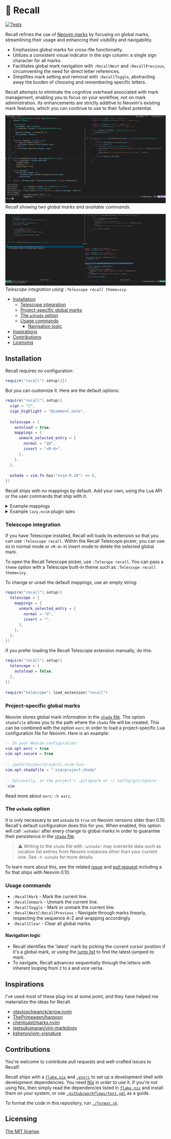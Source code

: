 # 🔖 Recall

[![Tests](https://github.com/fnune/recall.nvim/actions/workflows/test.yml/badge.svg)](https://github.com/fnune/recall.nvim/actions/workflows/test.yml)

Recall refines the use of [Neovim marks][marks] by focusing on global marks,
streamlining their usage and enhancing their visibility and navigability.

- Emphasizes global marks for cross-file functionality.
- Utilizes a consistent visual indicator in the sign column: a single sign
  character for all marks.
- Facilitates global mark navigation with `:RecallNext` and `:RecallPrevious`,
  circumventing the need for direct letter references.
- Simplifies mark setting and removal with `:RecallToggle`, abstracting away
  the burden of choosing and remembering specific letters.

Recall attempts to eliminate the cognitive overhead associated with mark
management, enabling you to focus on your workflow, not on mark administration.
Its enhancements are strictly additive to Neovim's existing mark features,
which you can continue to use to their fullest potential.

![recall](./recall.png)
_Recall showing two global marks and available commands._

![recall telescope](./recall-telescope.png)
_Telescope integration using `:Telescope recall theme=ivy`._

[marks]: https://neovim.io/doc/user/motion.html#mark-motions

<!-- vim-markdown-toc GFM -->

- [Installation](#installation)
  - [Telescope integration](#telescope-integration)
  - [Project-specific global marks](#project-specific-global-marks)
  - [The `wshada` option](#the-wshada-option)
  - [Usage commands](#usage-commands)
    - [Navigation logic](#navigation-logic)
- [Inspirations](#inspirations)
- [Contributions](#contributions)
- [Licensing](#licensing)

<!-- vim-markdown-toc -->

## Installation

Recall requires no configuration:

```lua
require("recall").setup({})
```

But you can customize it. Here are the default options:

```lua
require("recall").setup({
  sign = "",
  sign_highlight = "@comment.note",

  telescope = {
    autoload = true,
    mappings = {
      unmark_selected_entry = {
        normal = "dd",
        insert = "<M-d>",
      },
    },
  },

  wshada = vim.fn.has("nvim-0.10") == 0,
})
```

Recall ships with no mappings by default. Add your own, using the Lua API or
the user commands that ship with it.

<details>
<summary>Example mappings</summary>

```lua
-- Using commands:
vim.keymap.set("n", "<leader>mm", ":RecallToggle<CR>", { noremap = true, silent = true })
vim.keymap.set("n", "<leader>mn", ":RecallNext<CR>", { noremap = true, silent = true })
vim.keymap.set("n", "<leader>mp", ":RecallPrevious<CR>", { noremap = true, silent = true })
vim.keymap.set("n", "<leader>mc", ":RecallClear<CR>", { noremap = true, silent = true })
vim.keymap.set("n", "<leader>ml", ":Telescope recall<CR>", { noremap = true, silent = true })

-- Using the Lua API:
local recall = require("recall")

vim.keymap.set("n", "<leader>mm", recall.toggle, { noremap = true, silent = true })
vim.keymap.set("n", "<leader>mn", recall.goto_next, { noremap = true, silent = true })
vim.keymap.set("n", "<leader>mp", recall.goto_prev, { noremap = true, silent = true })
vim.keymap.set("n", "<leader>mc", recall.clear, { noremap = true, silent = true })
vim.keymap.set("n", "<leader>ml", ":Telescope recall<CR>", { noremap = true, silent = true })
```

</details>

<details>
<summary>Example <code>lazy.nvim</code> plugin spec</summary>

```lua
{
  "fnune/recall.nvim",
  version = "*",
  config = function()
    local recall = require("recall")

    recall.setup({})

    vim.keymap.set("n", "<leader>mm", recall.toggle, { noremap = true, silent = true })
    vim.keymap.set("n", "<leader>mn", recall.goto_next, { noremap = true, silent = true })
    vim.keymap.set("n", "<leader>mp", recall.goto_prev, { noremap = true, silent = true })
    vim.keymap.set("n", "<leader>mc", recall.clear, { noremap = true, silent = true })
    vim.keymap.set("n", "<leader>ml", ":Telescope recall<CR>", { noremap = true, silent = true })
  end
}
```

</details>

### Telescope integration

If you have Telescope installed, Recall will loads its extension so that you
can use `:Telescope recall`. Within the Recall Telescope picker, you can use
`dd` in normal mode or `<M-d>` in insert mode to delete the selected global
mark.

To open the Recall Telescope picker, use `:Telecope recall`. You can pass a
`theme` option with a Telescope built-in theme such as `:Telescope recall
theme=ivy`.

To change or unset the default mappings, use an empty string:

```lua
require("recall").setup({
  telescope = {
    mappings = {
      unmark_selected_entry = {
        normal = "d",
        insert = "",
      },
    },
  },
})
```

If you prefer loading the Recall Telescope extension manually, do this:

```lua
require("recall").setup({
  telescope = {
    autoload = false,
  },
})

require("telescope").load_extension("recall")
```

### Project-specific global marks

Neovim stores global mark information in the [`shada` file][shada-docs]. The
option `shadafile` allows you to the path where the `shada` file will be
created. This can be combined with the option `exrc` in order to load a
project-specific Lua configuration file for Neovim. Here is an example:

```lua
-- In your Neovim configuration:
vim.opt.exrc = true
vim.opt.secure = true

-- /path/to/your/project/.nvim.lua:
vim.opt.shadafile = ".vim/project.shada"

-- Optionally, in the project's .gitignore or ~/.config/git/ignore:
.vim
```

Read more about `exrc`: `:h exrc`.

[shada-docs]: https://neovim.io/doc/user/starting.html#shada

### The `wshada` option

It is only necessary to set `wshada` to `true` on Neovim versions older than
0.10. Recall's default configuration does this for you. When enabled, this
option will call `:wshada!` after every change to global marks in order to
guarantee their persistence in the [`shada` file][shada-docs].

> ⚠️ Writing to the `shada` file with `:wshada!` may overwrite data such as
> location list entries from Neovim instances other than your current one. See
> `:h wshada` for more details.

To learn more about this, see the related [issue][shada-issue] and [pull
request][shada-pr] including a fix that ships with Neovim 0.10.

[shada-docs]: https://neovim.io/doc/user/starting.html#shada
[shada-issue]: https://github.com/neovim/neovim/issues/4295
[shada-pr]: https://github.com/neovim/neovim/pull/24936

### Usage commands

- `:RecallMark` - Mark the current line.
- `:RecallUnmark` - Unmark the current line.
- `:RecallToggle` - Mark or unmark the current line.
- `:RecallNext`/`:RecallPrevious` - Navigate through marks linearly, respecting
  the sequence A-Z and wrapping accordingly.
- `:RecallClear` - Clear all global marks.

#### Navigation logic

- Recall identifies the 'latest' mark by picking the current cursor position if
  it's a global mark, or using the [jump list][jumplist] to find the
  latest-jumped-to mark.
- To navigate, Recall advances sequentially through the letters with inherent
  looping from `Z` to `A` and vice versa.

[jumplist]: https://neovim.io/doc/user/motion.html#jump-motions

## Inspirations

I've used most of these plug-ins at some point, and they have helped me
materialize the ideas for Recall.

- [otavioschwanck/arrow.nvim](https://github.com/otavioschwanck/arrow.nvim)
- [ThePrimeagen/harpoon](https://github.com/ThePrimeagen/harpoon)
- [chentoast/marks.nvim](https://github.com/chentoast/marks.nvim)
- [jeetsukumaran/vim-markology](https://github.com/jeetsukumaran/vim-markology)
- [kshenoy/vim-signature](https://github.com/kshenoy/vim-signature)

## Contributions

You're welcome to contribute pull requests and well-crafted issues to Recall!

Recall ships with a [`flake.nix`](./flake.nix) and [`.envrc`](./.envrc) to set
up a development shell with development dependencies. You need
[Nix](https://nix.dev/) in order to use it. If you're not using Nix, then
simply read the dependencies listed in [`flake.nix`](./flake.nix) and install
them on your system, or use
[`.github/workflows/test.yml`](./.github/workflows/test.yml) as a guide.

To format the code in this repository, run [`./format.sh`](./format.sh).

## Licensing

[The MIT license](./LICENSE.md).
